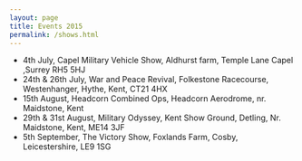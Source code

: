 ```yaml
---
layout: page
title: Events 2015
permalink: /shows.html
---
```


<nav id="events">
  <ul class="over">
    <li><span>4th July,</span> Capel Military Vehicle Show, Aldhurst farm, Temple Lane Capel ,Surrey RH5 5HJ</li>
    <li><span>24th & 26th July,</span> War and Peace Revival, Folkestone Racecourse, Westenhanger, Hythe, Kent, CT21 4HX</li>
    <li><span>15th August,</span> Headcorn Combined Ops, Headcorn Aerodrome, nr. Maidstone, Kent</li>
    <li><span>29th & 31st August,</span> Military Odyssey, Kent Show Ground, Detling, Nr. Maidstone, Kent, ME14 3JF</li>
    <li><span>5th September,</span> The Victory Show, Foxlands Farm, Cosby, Leicestershire, LE9 1SG</li>
  </ul>
</nav>
